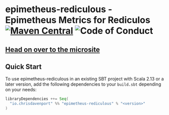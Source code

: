 # epimetheus-rediculous - Epimetheus Metrics for Rediculos [![Maven Central](https://maven-badges.herokuapp.com/maven-central/io.chrisdavenport/epimetheus-rediculous_2.13/badge.svg)](https://maven-badges.herokuapp.com/maven-central/io.chrisdavenport/epimetheus-rediculous_2.13) ![Code of Conduct](https://img.shields.io/badge/Code%20of%20Conduct-Scala-blue.svg)

## [Head on over to the microsite](https://davenverse.github.io/epimetheus-rediculous)

## Quick Start

To use epimetheus-rediculous in an existing SBT project with Scala 2.13 or a later version, add the following dependencies to your
`build.sbt` depending on your needs:

```scala
libraryDependencies ++= Seq(
  "io.chrisdavenport" %% "epimetheus-rediculous" % "<version>"
)
```
